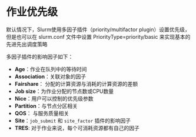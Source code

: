 # 作业优先级

默认情况下，Slurm使用多因子插件（priority/multifactor plugin）设置优先级，但是也可以在 slurm.conf 文件中设置 PriorityType=priority/basic 来实现基本的先进先出调度策略

多因子插件的影响因子如下：

- **Age**：作业在队列中的等待时间
- **Association**：关联对象的因子
- **Fairshare**： 分配的计算资源与消耗的计算资源的差额
- **Job size**：为作业分配的节点数或CPU数量
- **Nice**：用户可以控制的优先级参数
- **Partition**：与节点分区相关
- **QOS**： 与服务质量相关
- **Site**：`job_submit` 和 `site_factor` 插件的影响因子
- **TRES**: 对于作业来说，每个可消耗资源都有自己的因子